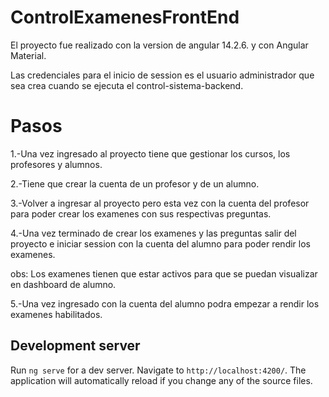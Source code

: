 # ControlExamenesFrontEnd

El proyecto fue realizado con la version de angular 14.2.6. y con Angular Material.

Las credenciales para el inicio de session es el usuario administrador que sea crea cuando se ejecuta el control-sistema-backend.

# Pasos

1.-Una vez ingresado al proyecto tiene que gestionar los cursos, los profesores y alumnos.

2.-Tiene  que crear la cuenta de un profesor y de un alumno.

3.-Volver a ingresar al proyecto pero esta vez con la cuenta del profesor para poder crear los examenes con sus respectivas preguntas.

4.-Una vez terminado de crear los examenes y las preguntas salir del proyecto e iniciar session con la cuenta del alumno para poder rendir los examenes.

obs: Los examenes tienen que estar activos para que se puedan visualizar en dashboard de alumno.

5.-Una vez ingresado con la cuenta del alumno podra empezar a rendir los examenes habilitados.


## Development server

Run `ng serve` for a dev server. Navigate to `http://localhost:4200/`. The application will automatically reload if you change any of the source files.
